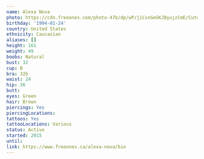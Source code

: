 ```yaml
---
name: Alexa Nova
photo: https://cdn.freeones.com/photo-47b/dp/wP/jiCsnGeGKJByujzCmE/Cute-Cocksucker-Alexa-Nova-swallows-huge-Dong_001_teaser.jpg
birthday: '1994-01-24'
country: United States
ethnicity: Caucasian
aliases: []
height: 161
weight: 49
boobs: Natural
bust: 32
cup: B
bra: 32b
waist: 24
hip: 36
butt:
eyes: Green
hair: Brown
piercings: Yes
piercingLocations:
tattoos: Yes
tattooLocations: Various
status: Active
started: 2015
until:
link: https://www.freeones.ca/alexa-nova/bio
---
```


